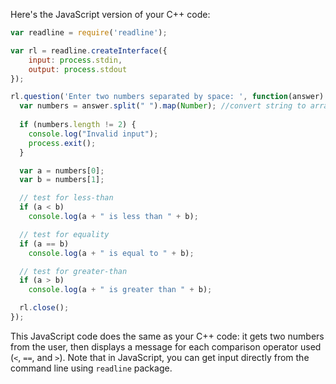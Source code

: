  Here's the JavaScript version of your C++ code:

```javascript
var readline = require('readline');

var rl = readline.createInterface({
    input: process.stdin,
    output: process.stdout
});

rl.question('Enter two numbers separated by space: ', function(answer) {
  var numbers = answer.split(" ").map(Number); //convert string to array of numbers
  
  if (numbers.length != 2) {
    console.log("Invalid input");
    process.exit();
  }

  var a = numbers[0];
  var b = numbers[1];

  // test for less-than
  if (a < b)
    console.log(a + " is less than " + b);

  // test for equality
  if (a == b)
    console.log(a + " is equal to " + b);

  // test for greater-than
  if (a > b)
    console.log(a + " is greater than " + b);

  rl.close();
});
```

This JavaScript code does the same as your C++ code: it gets two numbers from the user, then displays a message for each comparison operator used (`<`, `==`, and `>`). Note that in JavaScript, you can get input directly from the command line using `readline` package.
